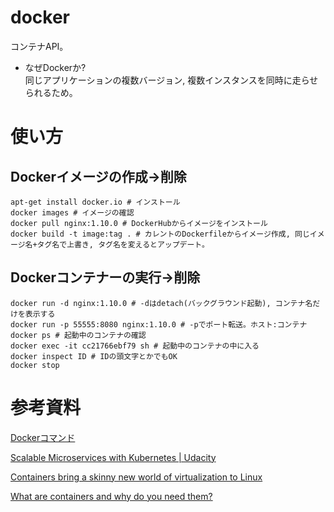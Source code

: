 # docker

コンテナAPI。  

* なぜDockerか?  
同じアプリケーションの複数バージョン, 複数インスタンスを同時に走らせられるため。  

# 使い方
## Dockerイメージの作成→削除
```Console:
apt-get install docker.io # インストール
docker images # イメージの確認
docker pull nginx:1.10.0 # DockerHubからイメージをインストール
docker build -t image:tag . # カレントのDockerfileからイメージ作成, 同じイメージ名+タグ名で上書き, タグ名を変えるとアップデート。
```

## Dockerコンテナーの実行→削除
```Console:
docker run -d nginx:1.10.0 # -dはdetach(バックグラウンド起動), コンテナ名だけを表示する
docker run -p 55555:8080 nginx:1.10.0 # -pでポート転送。ホスト:コンテナ
docker ps # 起動中のコンテナの確認
docker exec -it cc21766ebf79 sh # 起動中のコンテナの中に入る
docker inspect ID # IDの頭文字とかでもOK
docker stop
```

# 参考資料
[Dockerコマンド](http://docs.docker.jp/engine/reference/commandline)

[Scalable Microservices with Kubernetes | Udacity](https://classroom.udacity.com/courses/ud615)

[Containers bring a skinny new world of virtualization to Linux](https://www.itworld.com/article/2698646/virtualization/containers-bring-a-skinny-new-world-of-virtualization-to-linux.html)

[What are containers and why do you need them?](https://www.cio.com/article/2924995/software/what-are-containers-and-why-do-you-need-them.html)
